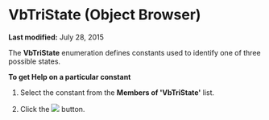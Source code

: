 
# VbTriState (Object Browser)

 **Last modified:** July 28, 2015

The  **VbTriState** enumeration defines constants used to identify one of three possible states.

 **To get Help on a particular constant**



1. Select the constant from the  **Members of 'VbTriState'** list.
    
2. Click the 
![](../images/but_help_ZA01201583.gif) button.
    

